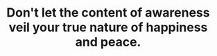 ---
title: Don't let the content of awareness veil your true nature of happiness and peace.
tags: buddhism nondual
---